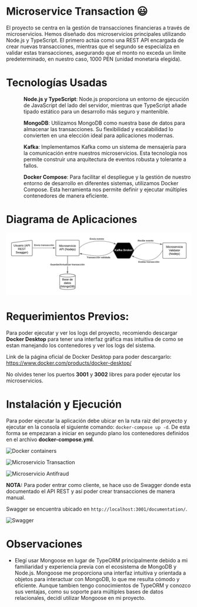 # Microservice Transaction :smiley:

El proyecto se centra en la gestión de transacciones financieras a través de microservicios. Hemos diseñado dos microservicios principales utilizando Node.js y TypeScript. El primero actúa como una REST API encargada de crear nuevas transacciones, mientras que el segundo se especializa en validar estas transacciones, asegurando que el monto no exceda un límite predeterminado, en nuestro caso, 1000 PEN (unidad monetaria elegida).

# Tecnologías Usadas

<ol>
  <ul><strong>Node.js y TypeScript</strong>: Node.js proporciona un entorno de ejecución de JavaScript del lado del servidor, mientras que TypeScript añade tipado estático para un desarrollo más seguro y mantenible.</ul>
  <ul><strong>MongoDB</strong>: Utilizamos MongoDB como nuestra base de datos para almacenar las transacciones. Su flexibilidad y escalabilidad lo convierten en una elección ideal para aplicaciones modernas.</ul>
  <ul><strong>Kafka</strong>: Implementamos Kafka como un sistema de mensajería para la comunicación entre nuestros microservicios. Esta tecnología nos permite construir una arquitectura de eventos robusta y tolerante a fallos.</ul>
  <ul><strong>Docker Compose</strong>: Para facilitar el despliegue y la gestión de nuestro entorno de desarrollo en diferentes sistemas, utilizamos Docker Compose. Esta herramienta nos permite definir y ejecutar múltiples contenedores de manera eficiente.</ul>

</ol>





# Diagrama de Aplicaciones

![Diagrama de Aplicaciones](https://github.com/MyPortfolio-Cesar/microservices-kafka/blob/master/assets/Diagrama%20de%20aplicaciones.png)


# Requerimientos Previos:

Para poder ejecutar y ver los logs del proyecto, recomiendo descargar **Docker Desktop** para tener una interfaz gráfica mas intuitiva de como se estan manejando los contenedores y ver los logs del sistema.

Link de la página oficial de Docker Desktop para poder descargarlo: https://www.docker.com/products/docker-desktop/

No olvides tener los puertos **3001** y **3002** libres para poder ejecutar los microservicios.

# Instalación y Ejecución

Para poder ejecutar la aplicación debe ubicar en la ruta raiz del proyecto y ejecutar en la consola el siguiente comando: `docker-compose up -d`. De esta forma se empezaran a iniciar en segundo plano los contenedores definidos en el archivo **docker-compose.yml**.

![Docker containers](https://github.com/cesarxa14/app-nodejs-codechallenge/blob/feature/cesar/Docker%20screenshot.png)

![Microservicio Transaction](https://github.com/cesarxa14/app-nodejs-codechallenge/blob/feature/cesar/Microservice%20transaction%20docker%20log.png)

![Microservicio Antifraud](https://github.com/cesarxa14/app-nodejs-codechallenge/blob/feature/cesar/Microservice%20antifraud%20docker%20log.png)



**NOTA:** Para poder entrar como cliente, se hace uso de Swagger donde esta documentado el API REST y así poder crear transacciones de manera manual.

Swagger se encuentra ubicado en `http://localhost:3001/documentation/`.

![Swagger](https://github.com/cesarxa14/app-nodejs-codechallenge/blob/feature/cesar/Swagger%20screenshot.png)

# Observaciones

- Elegí usar Mongoose en lugar de TypeORM principalmente debido a mi familiaridad y experiencia previa con el ecosistema de MongoDB y Node.js. Mongoose me proporciona una interfaz intuitiva y orientada a objetos para interactuar con MongoDB, lo que me resulta cómodo y eficiente. Aunque tambien tengo conocimientos de TypeORM y conozco sus ventajas, como su soporte para múltiples bases de datos relacionales, decidí utilizar Mongoose en mi proyecto.






